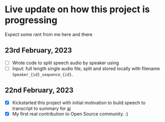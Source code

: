 # Live update on how this project is progressing
Expect some rant from me here and there

## 23rd February, 2023
- [ ] Wrote code to split speech audio by speaker using 
- [ ] Input: full length single audio file, split and stored locally with filename `Speaker_{id}_sequence_{id}`.

## 22nd February, 2023
- [x] Kickstarted this project with initial motivation to build speech to transcript to summary for [ai](https://ai.so/ai-meeting-notes)
- [x] My first real contribution to Open Source community. :)

